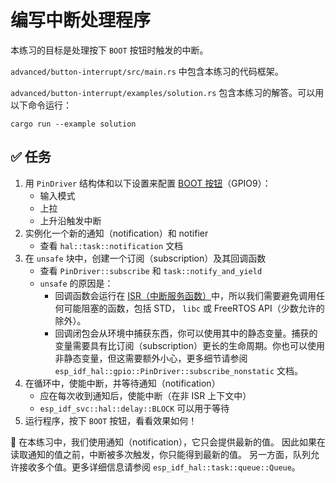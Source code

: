 # 编写中断处理程序

本练习的目标是处理按下 `BOOT` 按钮时触发的中断。

`advanced/button-interrupt/src/main.rs` 中包含本练习的代码框架。

`advanced/button-interrupt/examples/solution.rs` 包含本练习的解答。可以用以下命令运行：

```console
cargo run --example solution
```
## ✅ 任务

1. 用 `PinDriver` 结构体和以下设置来配置 [BOOT 按钮](https://github.com/esp-rs/esp-rust-board#ios)（GPIO9）：
    - 输入模式
    - 上拉
    - 上升沿触发中断
2. 实例化一个新的通知（notification）和 notifier
    - 查看 `hal::task::notification` 文档
3. 在 `unsafe` 块中，创建一个订阅（subscription）及其回调函数
    - 查看 `PinDriver::subscribe` 和 `task::notify_and_yield`
    - `unsafe` 的原因是：
      - 回调函数会运行在 [ISR（中断服务函数）](https://en.wikipedia.org/wiki/Interrupt_handler)中，所以我们需要避免调用任何可能阻塞的函数，包括 STD， `libc` 或 FreeRTOS API（少数允许的除外）。
      - 回调闭包会从环境中捕获东西，你可以使用其中的静态变量。捕获的变量需要具有比订阅（subscription）更长的生命周期。你也可以使用非静态变量，但这需要额外小心，更多细节请参阅 `esp_idf_hal::gpio::PinDriver::subscribe_nonstatic` 文档。
4. 在循环中，使能中断，并等待通知（notification）
    - 应在每次收到通知后，使能中断（在非 ISR 上下文中）
    - `esp_idf_svc::hal::delay::BLOCK` 可以用于等待
5.  运行程序，按下 `BOOT` 按钮，看看效果如何！

🔎 在本练习中，我们使用通知（notification），它只会提供最新的值。
因此如果在读取通知的值之前，中断被多次触发，你只能得到最新的值。
另一方面，队列允许接收多个值。更多详细信息请参阅 `esp_idf_hal::task::queue::Queue`。
